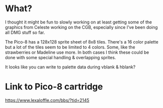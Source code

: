 # What?

I thought it might be fun to slowly working on at least getting some of the
graphics from Celeste working on the CGB, especially since I've been doing all
DMG stuff so far.

The Pico-8 has a 128x128 sprite sheet of 8x8 tiles. There's a 16 color palette
but a lot of the tiles seem to be limited to 4 colors. Some, like the strawberries
or Madeline use more. In both cases I think these could be done with some
special handling & overlapping sprites.

It looks like you can write to palette data during vblank & hblank?

# Link to Pico-8 cartridge

https://www.lexaloffle.com/bbs/?tid=2145
